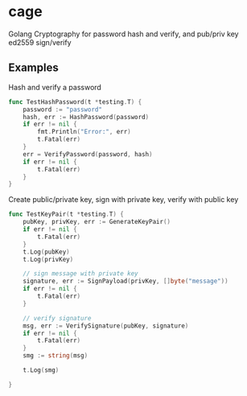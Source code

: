 # cage
Golang Cryptography for password hash and verify, and pub/priv key ed2559 sign/verify


## Examples

Hash and verify a password
```go
func TestHashPassword(t *testing.T) {
	password := "password"
	hash, err := HashPassword(password)
	if err != nil {
		fmt.Println("Error:", err)
		t.Fatal(err)
	}
	err = VerifyPassword(password, hash)
	if err != nil {
		t.Fatal(err)
	}
}
```

Create public/private key, sign with private key, verify with public key
```go
func TestKeyPair(t *testing.T) {
	pubKey, privKey, err := GenerateKeyPair()
	if err != nil {
		t.Fatal(err)
	}
	t.Log(pubKey)
	t.Log(privKey)

	// sign message with private key
	signature, err := SignPayload(privKey, []byte("message"))
	if err != nil {
		t.Fatal(err)
	}

	// verify signature
	msg, err := VerifySignature(pubKey, signature)
	if err != nil {
		t.Fatal(err)
	}
	smg := string(msg)

	t.Log(smg)

}
```
